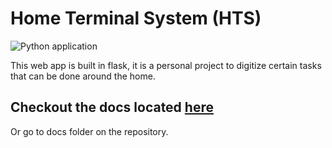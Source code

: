 # Home Terminal System (HTS)
![Python application](https://github.com/enchant97/House_Terminal_System/workflows/Python%20application/badge.svg)

This web app is built in flask, it is a personal project to
digitize certain tasks that can be done around the home.

## Checkout the docs located [here](https://enchant97.github.io/House_Terminal_System)
Or go to docs folder on the repository.

